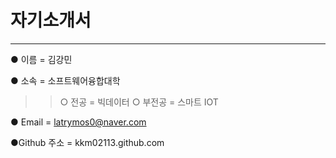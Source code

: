 # 자기소개서
---
● 이름 = 김강민

● 소속 = 소프트웨어융합대학
>> ○ 전공 = 빅데이터
>> ○ 부전공 = 스마트 IOT
 
● Email = latrymos0@naver.com

●Github 주소 = kkm02113.github.com
